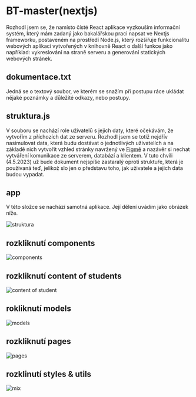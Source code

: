 # BT-master(nextjs)

Rozhodl jsem se, že namísto čísté React aplikace vyzkouším informační systém, který mám zadaný jako bakalářskou praci napsat ve Nextjs frameworku, postaveném na prostředí Node.js, který rozšiřuje funkcionalitu webových aplikací vytvořených v knihovně React o další funkce jako například: vykreslování na straně serveru a generování statických webových stránek.

## dokumentace.txt

Jedná se o textový soubor, ve kterém se snažím při postupu ráce ukládat nějaké poznámky a důležité odkazy, nebo postupy.

## struktura.js

V souboru se nachází role uživatelů s jejich daty, které očekávám, že vytvořím z příchozích dat ze serveru. Rozhodl jsem se totiž nejdřív nasimulovat data, která budu dostávat o jednotlivých uživatelích a na základě nich vytvořit vzhled stránky navržený ve [Figmě](https://www.figma.com/file/EsdxbekJrScMOYiIbjaQNq/Bachelor-Thesis?node-id=0%3A1) a nazávěr si nechat vytváření komunikace ze serverem, databází a klientem. V tuto chvíli (4.5.2023) už bude dokument nejspíše zastaralý oproti struktuře, která je použivaná teď, jelikož slo jen o představu toho, jak uživatele a jejich data budou vypadat. 

## app

V této složce se nachází samotná aplikace. Její dělení uvádím jako obrázek níže.

![struktura](https://user-images.githubusercontent.com/47132583/230054405-19174441-49eb-48ba-b904-db7fc3f62cb9.png)

## rozkliknutí components

![components](https://user-images.githubusercontent.com/47132583/230055009-47c32c75-990d-47c3-861b-0102a66b8c89.png)

## rozkliknutí content of students 

![content of student](https://user-images.githubusercontent.com/47132583/230055370-345d216b-3456-4772-8135-29876e55013f.png)

## rokliknutí models 

![models](https://user-images.githubusercontent.com/47132583/230055622-0fbd248d-5343-4af4-ac75-081d988af6c7.png)

## rozkliknutí pages 

![pages](https://user-images.githubusercontent.com/47132583/230055732-973b180b-309b-4f85-8315-5a9ca5f173d5.png)

## rozklinutí styles & utils

![mix](https://user-images.githubusercontent.com/47132583/230055925-4a51a412-1d1e-4ce4-9d21-1af0c145eaa7.png)






